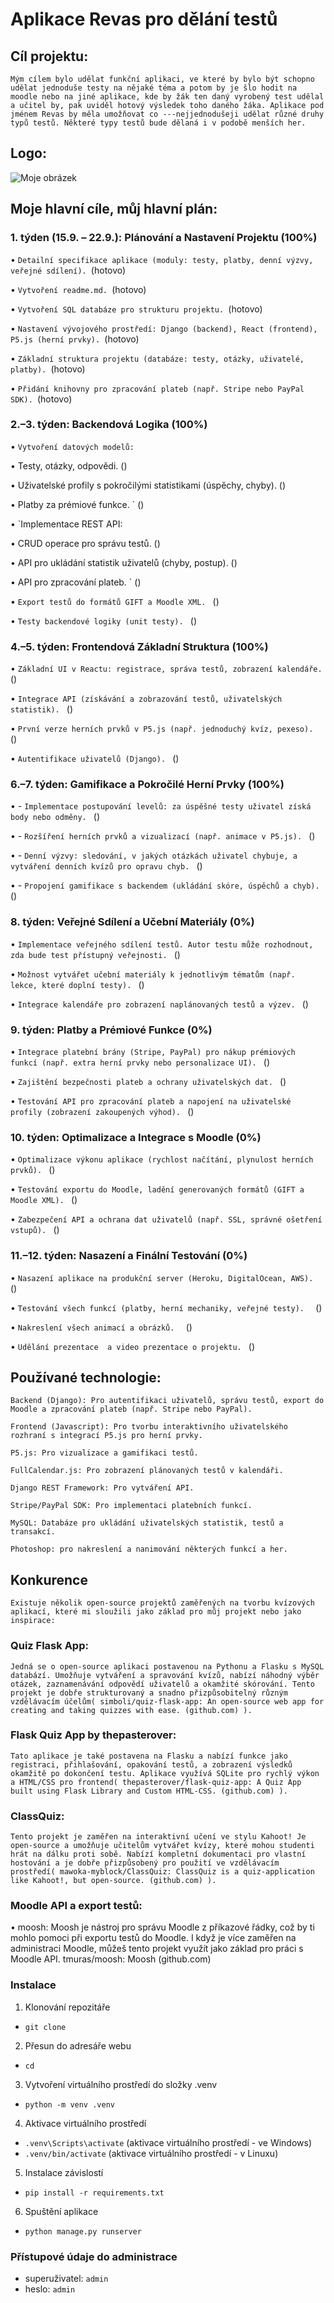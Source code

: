 # Aplikace Revas pro dělání testů
## Cíl projektu:
`Mým cílem bylo udělat funkční aplikaci, ve které by bylo být schopno udělat jednoduše testy na nějaké téma a potom by je šlo hodit na moodle nebo na jiné aplikace, kde by žák ten daný vyrobený test udělal a učitel by, pak uviděl hotový výsledek toho daného žáka. Aplikace pod jménem Revas by měla umožňovat co ---nejjednodušeji udělat různé druhy typů testů. Některé typy testů bude dělaná i v podobě menších her.`

## Logo:
![Moje obrázek](logoRevas.jpg)

## Moje hlavní cíle, můj hlavní plán:
### 1. týden (15.9. – 22.9.): Plánování a Nastavení Projektu (100%)

•	`Detailní specifikace aplikace (moduly: testy, platby, denní výzvy, veřejné sdílení). `(hotovo)

•	`Vytvoření readme.md. `(hotovo)

•	`Vytvoření SQL databáze pro strukturu projektu. `(hotovo)

•	`Nastavení vývojového prostředí: Django (backend), React (frontend), P5.js (herní prvky). `(hotovo)

•	`Základní struktura projektu (databáze: testy, otázky, uživatelé, platby). `(hotovo)

•	`Přidání knihovny pro zpracování plateb (např. Stripe nebo PayPal SDK). `(hotovo)

### 2.–3. týden: Backendová Logika (100%)

•	`Vytvoření datových modelů: `

•	Testy, otázky, odpovědi. ()

•	Uživatelské profily s pokročilými statistikami (úspěchy, chyby). ()

•	Platby za prémiové funkce. ` ()

•	`Implementace REST API: 

•	CRUD operace pro správu testů. ()

•	API pro ukládání statistik uživatelů (chyby, postup). ()

•	API pro zpracování plateb. ` ()

•	`Export testů do formátů GIFT a Moodle XML. ` ()

•	`Testy backendové logiky (unit testy). ` ()

### 4.–5. týden: Frontendová Základní Struktura (100%)

•	`Základní UI v Reactu: registrace, správa testů, zobrazení kalendáře. ` ()

•	`Integrace API (získávání a zobrazování testů, uživatelských statistik). ` ()

•	`První verze herních prvků v P5.js (např. jednoduchý kvíz, pexeso). ` ()

•	`Autentifikace uživatelů (Django). ` ()

### 6.–7. týden: Gamifikace a Pokročilé Herní Prvky (100%)

•	- `Implementace postupování levelů: za úspěšné testy uživatel získá body nebo odměny. ` ()

•	- `Rozšíření herních prvků a vizualizací (např. animace v P5.js). ` ()

•	- `Denní výzvy: sledování, v jakých otázkách uživatel chybuje, a vytváření denních kvízů pro opravu chyb. ` ()

•	- `Propojení gamifikace s backendem (ukládání skóre, úspěchů a chyb). ` ()

### 8. týden: Veřejné Sdílení a Učební Materiály (0%)

•	`Implementace veřejného sdílení testů. Autor testu může rozhodnout, zda bude test přístupný veřejnosti. ` ()

•	`Možnost vytvářet učební materiály k jednotlivým tématům (např. lekce, které doplní testy). ` ()

•	`Integrace kalendáře pro zobrazení naplánovaných testů a výzev. ` ()

### 9. týden: Platby a Prémiové Funkce (0%)

•	`Integrace platební brány (Stripe, PayPal) pro nákup prémiových funkcí (např. extra herní prvky nebo personalizace UI). ` ()

•	`Zajištění bezpečnosti plateb a ochrany uživatelských dat. ` ()

•	`Testování API pro zpracování plateb a napojení na uživatelské profily (zobrazení zakoupených výhod). ` ()

### 10. týden: Optimalizace a Integrace s Moodle (0%)

•	`Optimalizace výkonu aplikace (rychlost načítání, plynulost herních prvků). ` ()

•	`Testování exportu do Moodle, ladění generovaných formátů (GIFT a Moodle XML). ` ()

•	`Zabezpečení API a ochrana dat uživatelů (např. SSL, správné ošetření vstupů). ` ()

### 11.–12. týden: Nasazení a Finální Testování (0%)

•	`Nasazení aplikace na produkční server (Heroku, DigitalOcean, AWS). ` ()

•	`Testování všech funkcí (platby, herní mechaniky, veřejné testy).  ` ()

•	`Nakreslení všech animací a obrázků.  ` ()

•	`Udělání prezentace  a video prezentace o projektu. ` ()


## Používané technologie:

`Backend (Django): Pro autentifikaci uživatelů, správu testů, export do Moodle a zpracování plateb (např. Stripe nebo PayPal). `

`Frontend (Javascript): Pro tvorbu interaktivního uživatelského rozhraní s integrací P5.js pro herní prvky. `

`P5.js: Pro vizualizace a gamifikaci testů. `

`FullCalendar.js: Pro zobrazení plánovaných testů v kalendáři. `

`Django REST Framework: Pro vytváření API.`

`Stripe/PayPal SDK: Pro implementaci platebních funkcí. `

`MySQL: Databáze pro ukládání uživatelských statistik, testů a transakcí. `

`Photoshop: pro nakreslení a nanimování některých funkcí a her. `

## Konkurence
`Existuje několik open-source projektů zaměřených na tvorbu kvízových aplikací, které mi sloužili jako základ pro můj projekt nebo jako inspirace: 
`
### Quiz Flask App:
   
`Jedná se o open-source aplikaci postavenou na Pythonu a Flasku s MySQL databází. Umožňuje vytváření a spravování kvízů, nabízí náhodný výběr otázek, zaznamenávání odpovědí uživatelů a okamžité skórování. Tento projekt je dobře strukturovaný a snadno přizpůsobitelný různým vzdělávacím účelům(
simboli/quiz-flask-app: An open-source web app for creating and taking quizzes with ease. (github.com)
). `

### Flask Quiz App by thepasterover:

`Tato aplikace je také postavena na Flasku a nabízí funkce jako registraci, přihlašování, opakování testů, a zobrazení výsledků okamžitě po dokončení testu. Aplikace využívá SQLite pro rychlý výkon a HTML/CSS pro frontend(
thepasterover/flask-quiz-app: A Quiz App built using Flask Library and Custom HTML-CSS. (github.com)
). `

### ClassQuiz:

`Tento projekt je zaměřen na interaktivní učení ve stylu Kahoot! Je open-source a umožňuje učitelům vytvářet kvízy, které mohou studenti hrát na dálku proti sobě. Nabízí kompletní dokumentaci pro vlastní hostování a je dobře přizpůsobený pro použití ve vzdělávacím prostředí(
mawoka-myblock/ClassQuiz: ClassQuiz is a quiz-application like Kahoot!, but open-source. (github.com)
). `

### Moodle API a export testů:

•	moosh: Moosh je nástroj pro správu Moodle z příkazové řádky, což by ti mohlo pomoci při exportu testů do Moodle. I když je více zaměřen na administraci Moodle, můžeš tento projekt využít jako základ pro práci s Moodle API.
tmuras/moosh: Moosh (github.com)

### Instalace
1. Klonování repozitáře
- `git clone`
2. Přesun do adresáře webu
- `cd`
3. Vytvoření virtuálního prostředí do složky .venv
- `python -m venv .venv`
4. Aktivace virtuálního prostředí 
- `.venv\Scripts\activate` (aktivace virtuálního prostředí - ve Windows)
- `.venv/bin/activate` (aktivace virtuálního prostředí - v Linuxu)
5. Instalace závislostí
- `pip install -r requirements.txt`
6. Spuštění aplikace
- `python manage.py runserver`

### Přístupové údaje do administrace
- superuživatel: `admin`
- heslo: `admin`
